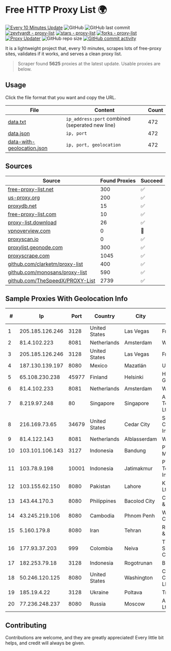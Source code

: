 
# Free HTTP Proxy List 🌍

[![Every 10 Minutes Update](https://github.com/mertguvencli/http-proxy-list/actions/workflows/main.yml/badge.svg?branch=main)](https://github.com/mertguvencli/http-proxy-list/actions/workflows/main.yml)
![GitHub](https://img.shields.io/github/license/mertguvencli/http-proxy-list)
![GitHub last commit](https://img.shields.io/github/last-commit/mertguvencli/http-proxy-list)
[![zevtyardt - proxy-list](https://img.shields.io/static/v1?label=zevtyardt&message=proxy-list&color=blue&logo=github)](https://github.com/zevtyardt/proxy-list "Go to GitHub repo")
[![stars - proxy-list](https://img.shields.io/github/stars/zevtyardt/proxy-list?style=social)](https://github.com/zevtyardt/proxy-list)
[![forks - proxy-list](https://img.shields.io/github/forks/zevtyardt/proxy-list?style=social)](https://github.com/zevtyardt/proxy-list)
[![Proxy Updater](https://github.com/zevtyardt/proxy-list/workflows/Proxy%20Updater/badge.svg)](https://github.com/zevtyardt/proxy-list/actions?query=workflow:"Proxy+Updater")
![GitHub repo size](https://img.shields.io/github/repo-size/zevtyardt/proxy-list)
[![GitHub commit activity](https://img.shields.io/github/commit-activity/m/zevtyardt/proxy-list?logo=commits)](https://github.com/zevtyardt/proxy-list/commits/main)

It is a lightweight project that, every 10 minutes, scrapes lots of free-proxy sites, validates if it works, and serves a clean proxy list.

> Scraper found **5625** proxies at the latest update. Usable proxies are below.

## Usage

Click the file format that you want and copy the URL.

|File|Content|Count|
|----|-------|-----|
|[data.txt](https://raw.githubusercontent.com/mertguvencli/http-proxy-list/main/proxy-list/data.txt)|`ip_address:port` combined (seperated new line)|472|
|[data.json](https://raw.githubusercontent.com/mertguvencli/http-proxy-list/main/proxy-list/data.json)|`ip, port`|472|
|[data-with-geolocation.json](https://raw.githubusercontent.com/mertguvencli/http-proxy-list/main/proxy-list/data-with-geolocation.json)|`ip, port, geolocation`|472|

## Sources

|Source|Found Proxies|Succeed|
|------|-------------|-------|
|[free-proxy-list.net](https://free-proxy-list.net)|300|✅|
|[us-proxy.org](https://www.us-proxy.org)|200|✅|
|[proxydb.net](http://proxydb.net)|15|✅|
|[free-proxy-list.com](https://free-proxy-list.com/?page=&port=&type%5B%5D=http&type%5B%5D=https&up_time=0&search=Search)|10|✅|
|[proxy-list.download](https://www.proxy-list.download/HTTP)|26|✅|
|[vpnoverview.com](https://vpnoverview.com/privacy/anonymous-browsing/free-proxy-servers)|0|🚫|
|[proxyscan.io](https://www.proxyscan.io)|0|✅|
|[proxylist.geonode.com](https://proxylist.geonode.com/api/proxy-list?limit=300&page=1&sort_by=lastChecked&sort_type=desc&protocols=http,https)|300|✅|
|[proxyscrape.com](https://api.proxyscrape.com/v2/?request=displayproxies&protocol=http&timeout=10000&country=all&ssl=all&anonymity=all)|1045|✅|
|[github.com/clarketm/proxy-list](https://raw.githubusercontent.com/clarketm/proxy-list/master/proxy-list-raw.txt)|400|✅|
|[github.com/monosans/proxy-list](https://raw.githubusercontent.com/monosans/proxy-list/main/proxies/http.txt)|590|✅|
|[github.com/TheSpeedX/PROXY-List](https://raw.githubusercontent.com/TheSpeedX/PROXY-List/master/http.txt)|2739|✅|


## Sample Proxies With Geolocation Info

|#|Ip|Port|Country|City|Internet Service Provider|
|-|--|----|-------|----|-------------------------|
|1|205.185.126.246|3128|United States|Las Vegas|FranTech Solutions|
|2|81.4.102.223|8081|Netherlands|Amsterdam|WeservIT|
|3|205.185.126.246|3128|United States|Las Vegas|FranTech Solutions|
|4|187.130.139.197|8080|Mexico|Mazatlán|Uninet S.A. de C.V.|
|5|65.108.230.238|45977|Finland|Helsinki|Hetzner Online GmbH|
|6|81.4.102.233|8081|Netherlands|Amsterdam|WeservIT|
|7|8.219.97.248|80|Singapore|Singapore|Alibaba (US) Technology Co., Ltd.|
|8|216.169.73.65|34679|United States|Cedar City|South Central Communications, Inc.|
|9|81.4.122.143|8081|Netherlands|Alblasserdam|WeservIT|
|10|103.101.106.143|3127|Indonesia|Bandung|PT. Cemerlang Multimedia|
|11|103.78.9.198|10001|Indonesia|Jatimakmur|PT Mora Telematika Indonesia|
|12|103.155.62.150|8080|Pakistan|Lahore|KK Networks (Pvt) Ltd.|
|13|143.44.170.3|8080|Philippines|Bacolod City|ComClark Network & Technology Corp|
|14|43.245.219.106|8080|Cambodia|Phnom Penh|WiCAM Corporation Ltd|
|15|5.160.179.8|8080|Iran|Tehran|Respina Networks & Beyond PJSC|
|16|177.93.37.203|999|Colombia|Neiva|TV AZTECA SUCURSAL COLOMBIA|
|17|182.253.79.18|3128|Indonesia|Rogotrunan|BIZNET|
|18|50.246.120.125|8080|United States|Washington|Comcast Cable Communications, LLC|
|19|185.19.4.22|3128|Ukraine|Poltava|Triolan|
|20|77.236.248.237|8080|Russia|Moscow|ArtCommunications Ltd. ISP. Moscow|



## Contributing

Contributions are welcome, and they are greatly appreciated! Every
little bit helps, and credit will always be given.

